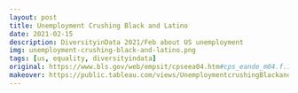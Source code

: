 ```yaml
---
layout: post
title: Unemployment Crushing Black and Latino
date: 2021-02-15
description: DiversityinData 2021/Feb about US unemployment
img: unemployment-crushing-black-and-latino.png
tags: [us, equality, diversityindata]
original: https://www.bls.gov/web/empsit/cpseea04.htm#cps_eande_m04.f.1
makeover: https://public.tableau.com/views/UnemploymentcrushingBlackandLatino/UnemploymentcrushingBlackandLatino
---
```

